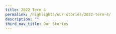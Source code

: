```yaml
---
title: 2022 Term 4
permalink: /highlights/our-stories/2022-term-4/
description: ""
third_nav_title: Our Stories
---
```

